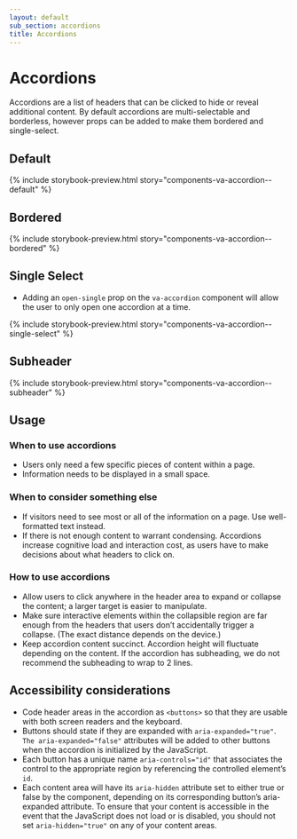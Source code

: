 ```yaml
---
layout: default
sub_section: accordions
title: Accordions
---
```


# Accordions

<div class="va-introtext" markdown="1">
Accordions are a list of headers that can be clicked to hide or reveal additional content. By default accordions are multi-selectable and borderless, however props can be added to make them bordered and single-select.
</div>

## Default

{% include storybook-preview.html story="components-va-accordion--default" %}

## Bordered

{% include storybook-preview.html story="components-va-accordion--bordered" %}

## Single Select

* Adding an `open-single` prop on the `va-accordion` component will allow the user to only open one accordion at a time.

{% include storybook-preview.html story="components-va-accordion--single-select" %}

## Subheader

{% include storybook-preview.html story="components-va-accordion--subheader" %}

## Usage

### When to use accordions

* Users only need a few specific pieces of content within a page.
* Information needs to be displayed in a small space.

### When to consider something else

* If visitors need to see most or all of the information on a page. Use well-formatted text instead.
* If there is not enough content to warrant condensing. Accordions increase cognitive load and interaction cost, as users have to make decisions about what headers to click on.

### How to use accordions

* Allow users to click anywhere in the header area to expand or collapse the content; a larger target is easier to manipulate.
* Make sure interactive elements within the collapsible region are far enough from the headers that users don’t accidentally trigger a collapse. (The exact distance depends on the device.)
* Keep accordion content succinct. Accordion height will fluctuate depending on the content. If the accordion has subheading, we do not recommend the subheading to wrap to 2 lines. 

## Accessibility considerations

* Code header areas in the accordion as `<buttons>` so that they are usable with both screen readers and the keyboard.
* Buttons should state if they are expanded with `aria-expanded="true"`. `The aria-expanded="false"` attributes will be added to other buttons when the accordion is initialized by the JavaScript.
* Each button has a unique name `aria-controls="id"` that associates the control to the appropriate region by referencing the controlled element’s `id`.
* Each content area will have its `aria-hidden` attribute set to either true or false by the component, depending on its corresponding button’s aria-expanded attribute. To ensure that your content is accessible in the event that the JavaScript does not load or is disabled, you should not set `aria-hidden="true"` on any of your content areas.

